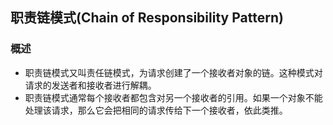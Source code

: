 ## 职责链模式(Chain of Responsibility Pattern)

### 概述
- 职责链模式又叫责任链模式，为请求创建了一个接收者对象的链。这种模式对请求的发送者和接收者进行解耦。
- 职责链模式通常每个接收者都包含对另一个接收者的引用。如果一个对象不能处理该请求，那么它会把相同的请求传给下一个接收者，依此类推。